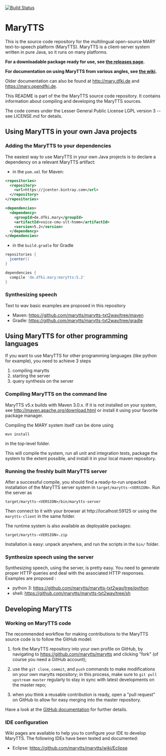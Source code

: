 [![Build Status](https://travis-ci.org/marytts/marytts.svg?branch=5.1.x)](https://travis-ci.org/marytts/marytts)

# MaryTTS

This is the source code repository for the multilingual open-source MARY text-to-speech platform (MaryTTS).
MaryTTS is a client-server system written in pure Java, so it runs on many platforms.

**For a downloadable package ready for use, see [the releases page](https://github.com/marytts/marytts/releases).**

**For documentation on using MaryTTS from various angles, see [the wiki](https://github.com/marytts/marytts/wiki).**

Older documentation can also be found at http://mary.dfki.de and https://mary.opendfki.de.

This README is part of the the MaryTTS source code repository.
It contains information about compiling and developing the MaryTTS sources.

The code comes under the Lesser General Public License LGPL version 3 -- see LICENSE.md for details.


##  Using MaryTTS in your own Java projects

### Adding the MaryTTS to your dependencies

The easiest way to use MaryTTS in your own Java projects is to declare a dependency on a relevant MaryTTS artifact:

- in the `pom.xml` for Maven:
```xml
<repositories>
  <repository>
    <url>https://jcenter.bintray.com</url>
  </repository>
</repositories>

<dependencies>
  <dependency>
    <groupId>de.dfki.mary</groupId>
    <artifactId>voice-cmu-slt-hsmm</artifactId>
    <version>5.2</version>
  </dependency>
</dependencies>
```
- in the `build.gradle` for Gradle
```groovy
repositories {
  jcenter()
}

dependencies {
  compile 'de.dfki.mary:marytts:5.2'
}
```


### Synthesizing speech

Text to wav basic examples are proposed in this repository
- Maven: https://github.com/marytts/marytts-txt2wav/tree/maven
- Gradle: https://github.com/marytts/marytts-txt2wav/tree/gradle


## Using MaryTTS for other programming languages

If you want to use MaryTTS for other programming languages (like python for example), you need to achieve 3 steps

1. compiling marytts
2. starting the server
3. query synthesis on the server


### Compiling MaryTTS on the command line

MaryTTS v5.x builds with Maven 3.0.x.
If it is not installed on your system, see
http://maven.apache.org/download.html or install it using your favorite package manager.

Compiling the MARY system itself can be done using

    mvn install

in the top-level folder.

This will compile the system, run all unit and integration tests, package the system to the extent possible, and install it in your local maven repository.


### Running the freshly built MaryTTS server

After a successful compile, you should find a ready-to-run unpacked installation of the MaryTTS server system in `target/marytts-<VERSION>`.
Run the server as

	target/marytts-<VERSION>/bin/marytts-server

Then connect to it with your browser at http://localhost:59125 or using the `marytts-client` in the same folder.

The runtime system is also available as deployable packages:

    target/marytts-<VERSION>.zip

Installation is easy:
unpack anywhere, and run the scripts in the `bin/` folder.


### Synthesize speech using the server

Synthesizing speech, using the server, is pretty easy.
You need to generate proper HTTP queries and deal with the associated HTTP responses.
Examples are proposed :
- python 3: https://github.com/marytts/marytts-txt2wav/tree/python
- shell: https://github.com/marytts/marytts-txt2wav/tree/sh


## Developing MaryTTS

### Working on MaryTTS code

The recommended workflow for making contributions to the MaryTTS source code is to follow the GitHub model:

1. fork the MaryTTS repository into your own profile on GitHub, by navigating to https://github.com/marytts/marytts and clicking "fork" (of course you need a GitHub account);

2. use the `git clone`, `commit`, and `push` commands to make modifications on your own marytts repository;
   in this process, make sure to `git pull upstream master` regularly to stay in sync with latest developments on the master repo;

3. when you think a reusable contribution is ready, open a "pull request" on GitHub to allow for easy merging into the master repository.

Have a look at the [GitHub documentation](http://help.github.com/) for further details.


### IDE configuration

Wiki pages are available to help you to configure your IDE to develop MaryTTS.
The following IDEs have been tested and documented:

- Eclipse: https://github.com/marytts/marytts/wiki/Eclipse
